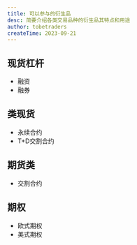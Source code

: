 ```yaml
---
title: 可以参与的衍生品
desc: 简要介绍各类交易品种的衍生品其特点和用途
author: tobetraders
createTime: 2023-09-21
---
```


## 现货杠杆
* 融资
* 融券

## 类现货
* 永续合约  
* T+D交割合约
  
## 期货类
* 交割合约

## 期权
* 欧式期权
* 美式期权
